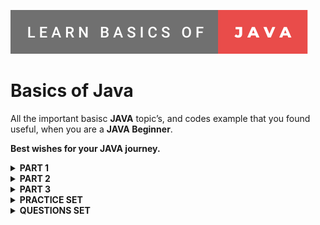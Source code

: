 [![](https://github.com/Hrishikesh7665/Basics_of_Java/blob/main/logo.svg)](https://www.oracle.com/in/java/)

# Basics of Java
All the important basisc **JAVA** topic’s, and codes example that you found useful, when you are a **JAVA Beginner**.

**Best wishes for your JAVA journey.**

<details>
<summary> <strong > PART 1 </strong> </summary>
<br/>

`01` [Hello World](https://github.com/Hrishikesh7665/Basics_of_Java/blob/main/src/Java_01_HelloWorld.java)

`02` [Literals in Java](https://github.com/Hrishikesh7665/Basics_of_Java/blob/main/src/Java_02_Literals.java)

`03` [Taking Input From User](https://github.com/Hrishikesh7665/Basics_of_Java/blob/main/src/Java_03_TakingInput.java)

`04` [Operators in Java](https://github.com/Hrishikesh7665/Basics_of_Java/blob/main/src/Java_04_Operators.java)

`05` [Associativity of Operators in Java](https://github.com/Hrishikesh7665/Basics_of_Java/blob/main/src/Java_05_Associativity_of_Operators.java)

`06` [Resulting Data Type in Java](https://github.com/Hrishikesh7665/Basics_of_Java/blob/main/src/Java_06_Resulting_Data_Type.java)

`07` [Strings and Formats in Java](https://github.com/Hrishikesh7665/Basics_of_Java/blob/main/src/Java_07_Strings_and_Format.java)

`08` [String Methods in Java](https://github.com/Hrishikesh7665/Basics_of_Java/blob/main/src/Java_08_string_methods.java)

`09` [Relational Logical Operators in Java](https://github.com/Hrishikesh7665/Basics_of_Java/blob/main/src/Java_09_relational_logical_operator.java)

`10` [While Loop in Java](https://github.com/Hrishikesh7665/Basics_of_Java/blob/main/src/Java_10_WhileLoop.java)

`11` [Do While Loop in Java](https://github.com/Hrishikesh7665/Basics_of_Java/blob/main/src/Java_11_Do_while_loop.java)

`12` [For Loop in Java](https://github.com/Hrishikesh7665/Basics_of_Java/blob/main/src/Java_12_For_loop.java)

`13` [Arrays in Java](https://github.com/Hrishikesh7665/Basics_of_Java/blob/main/src/Java_13_Arrays.java)

`14` [For-Each Loop & 'element'](https://github.com/Hrishikesh7665/Basics_of_Java/blob/main/src/Java_14_ForEachLoop_and_Element.java)

`15` [2D Array](https://github.com/Hrishikesh7665/Basics_of_Java/blob/main/src/Java_15_2D_Array.java)

`16` [Methods in Java](https://github.com/Hrishikesh7665/Basics_of_Java/blob/main/src/Java_16_Methods.java)

`17` [Methods Overloading in Java](https://github.com/Hrishikesh7665/Basics_of_Java/blob/main/src/Java_17_Methods_Overloading.java)

`18` [Variable Arguments (Multiple Arguments) in Java](https://github.com/Hrishikesh7665/Basics_of_Java/blob/main/src/Java_18_Variable_Arguments.java)

`19` [Recursion in Java](https://github.com/Hrishikesh7665/Basics_of_Java/blob/main/src/Java_19_Recursion.java)

</details>


<details>
<summary> <strong > PART 2 </strong> </summary>
<br/>

`20` [Introduction to Java OPPS Consept](https://github.com/Hrishikesh7665/Basics_of_Java/blob/main/src/Java_20_Introduction%20To%20Java%20OPPS.txt) `Text`

`21` [Createing a New Class in Java](https://github.com/Hrishikesh7665/Basics_of_Java/blob/main/src/Java_21_Own_Class.java)

`22` [Access Modifiers Getters & Setters in Java](https://github.com/Hrishikesh7665/Basics_of_Java/blob/main/src/Java_22_AccessModifiers_Getters_and_Setters.java)

`23` [Constructors in Java](https://github.com/Hrishikesh7665/Basics_of_Java/blob/main/src/Java_23_Constructors.java)

`24` [Inheritance in Java](https://github.com/Hrishikesh7665/Basics_of_Java/blob/main/src/Java_24_Inheritance.java)

`25` [Inheritance with Constructors in Java 1](https://github.com/Hrishikesh7665/Basics_of_Java/blob/main/src/Java_25_Inheritance_With_Constructors.java)

`25` [Inheritance with Constructors in Java 2](https://github.com/Hrishikesh7665/Basics_of_Java/blob/main/src/Java_25_Inheritance_With_Constructors_Example2.java) `Example`

`26` ['this' & 'super' Keyword in Java](https://github.com/Hrishikesh7665/Basics_of_Java/blob/main/src/Java_26_this_and_super_keyword.java)

`27` [Method Overriding in Java](https://github.com/Hrishikesh7665/Basics_of_Java/blob/main/src/Java_27_Method_Overriding.java)

`28` [Dynamic Method Dispatch/Runtime Polymorphism in Java](https://github.com/Hrishikesh7665/Basics_of_Java/blob/main/src/Java_28_Dynamic_Method_Dispatch_or_Runtime_Polymorphism.java)

</details>


<details>
<summary> <strong > PART 3 </strong> </summary>
<br/>

`29` [Abstract Class in Java](https://github.com/Hrishikesh7665/Basics_of_Java/blob/main/src/Java_29_Abstract_class.java)

`30` [Interfaces in Java](https://github.com/Hrishikesh7665/Basics_of_Java/blob/main/src/Java_30_Interfaces.java)

`31` [Abstract Classes vs Interface](https://github.com/Hrishikesh7665/Basics_of_Java/blob/main/src/Java_31_Abstract%20Classes%20vs%20Interface.txt) `Text`

`32` [Why Multiple Inheritance is not allowed in Java](https://github.com/Hrishikesh7665/Basics_of_Java/blob/main/src/Java_32_Why%20Multiple%20Inheritance%20Is%20Not%20Allowed%20In%20Java.txt) `Text`

`33` [Default Methods & Interfaces in Java](https://github.com/Hrishikesh7665/Basics_of_Java/blob/main/src/Java_33_Default_Methods_and_Interfaces.java)

`34` [Inheritance in Interfaces in Java](https://github.com/Hrishikesh7665/Basics_of_Java/blob/main/src/Java_34_Inheritance_in_Interfaces.java)

`35` [Polymorphism in Interfaces Java](https://github.com/Hrishikesh7665/Basics_of_Java/blob/main/src/Java_35_Polymorphism_in_Interfaces.java)

`36` [Interpreted vs Compiled Languages](https://github.com/Hrishikesh7665/Basics_of_Java/blob/main/src/Java_36_Interpreted%20vs%20Compiled%20Languages.txt) `Text`

`37` [Bitwise Operators in Java](https://github.com/Hrishikesh7665/Basics_of_Java/blob/main/src/Java_37_Bitwise_Operator.java)

</details>






<details>
<summary> <strong > PRACTICE SET </strong> </summary>
<br/>

`01` [Practice Set 1](https://github.com/Hrishikesh7665/Basics_of_Java/blob/main/src/Practice_Set_1.java)


`02` [Practice Set 2](https://github.com/Hrishikesh7665/Basics_of_Java/blob/main/src/Practice_Set_2.java)

`03` [Practice Set 2](https://github.com/Hrishikesh7665/Basics_of_Java/blob/main/src/Practice_Set_3.java)

</details>


<details>
<summary> <strong > QUESTIONS SET </strong> </summary>
<br/>

`01` [Questions Set 1](https://github.com/Hrishikesh7665/Basics_of_Java/blob/main/src/Question_Set_1.java)

`02` [Questions Set 2](https://github.com/Hrishikesh7665/Basics_of_Java/blob/main/src/Question_Set_2.java)

`03` [Questions Set 3](https://github.com/Hrishikesh7665/Basics_of_Java/blob/main/src/Question_Set_3_RockPaperScissor.java) `ROCK PAPER SCISSOR`

`04` [Questions Set 4](https://github.com/Hrishikesh7665/Basics_of_Java/blob/main/src/Question_Set_4_Online_Library.java) `Online Library`

</details>
